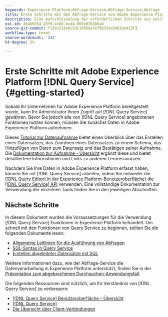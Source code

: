 ```yaml
---
keywords: Experience Platform;Abfrage-Service;Abfrage-Service;Abfrage
title: Erste Schritte mit dem Abfrage-Service von Adobe Experience Platform
description: Eine Aufschlüsselung der erforderlichen Schritte zur vollständigen Nutzung des Adobe Experience Platform Query Service
exl-id: 36ab9354-23f9-4cb8-bcd4-00fe076386ab
source-git-commit: f129c215ebc5dc169b9a7ef9b3faa3463ab413f3
workflow-type: tm+mt
source-wordcount: '243'
ht-degree: 3%

---
```


# Erste Schritte mit Adobe Experience Platform [!DNL Query Service] {#getting-started}

Sobald Ihr Unternehmen für Adobe Experience Platform bereitgestellt wurde, kann Ihr Administrator Ihnen Zugriff auf [!DNL Query Service] gewähren. Bevor Sie jedoch alle von [!DNL Query Service] angebotenen Funktionen nutzen können, müssen Sie zunächst Daten in Adobe Experience Platform aufnehmen.

Dieses [Tutorial zur Datenaufnahme](https://experienceleague.adobe.com/docs/platform-learn/tutorials/data-ingestion/create-datasets-and-ingest-data.html?lang=de) bietet einen Überblick über das Erstellen eines Datensatzes, das Zuordnen eines Datensatzes zu einem Schema, das Hinzufügen von Daten zum Datensatz und das Bestätigen seiner Aufnahme. Die [Dokumentation zur Aufnahme - Übersicht](../../ingestion/home.md) ergänzt diese und bietet detailliertere Informationen und Links zu anderen Lernressourcen.

Nachdem Sie Ihre Daten in Adobe Experience Platform erfasst haben, können Sie mit [!DNL Query Service] arbeiten, indem Sie entweder die [[!DNL Query Editor] in der Experience Platform-Benutzeroberfläche) ](../ui/user-guide.md) die [[!DNL Query Service] API](../api/getting-started.md) verwenden. Eine vollständige Dokumentation zur Verwendung der einzelnen Tools finden Sie in den jeweiligen Abschnitten.

## Nächste Schritte

In diesem Dokument wurden die Voraussetzungen für die Verwendung [!DNL Query Service] Funktionen in Experience Platform behandelt. Um schnell mit den Funktionen von Query Service zu beginnen, sollten Sie die folgenden Dokumente lesen:

- [Allgemeine Leitlinien für die Ausführung von Abfragen](../best-practices/writing-queries.md)
- [SQL-Syntax in Query Service](../sql/syntax.md)
- [Erstellen abgeleiteter Datensätze mit SQL](../data-distiller/derived-datasets/create-derived-datasets-with-sql.md)

Weitere Informationen dazu, wie der Abfrage-Service die Datenverarbeitung in Experience Platform unterstützt, finden Sie in der [Präsentation zum abgebrochenen Durchsuchen-Anwendungsfall](../use-cases/abandoned-browse.md#video-example).

Die folgenden Ressourcen sind nützlich, um Ihr Verständnis von [!DNL Query Service] zu verbessern:

- [[!DNL Query Service] Benutzeroberfläche – Übersicht](../ui/overview.md)
- [[!DNL Query Service]](../ui/credentials.md)
- [Die Übersicht über Client-Verbindungen](../clients/overview.md)
